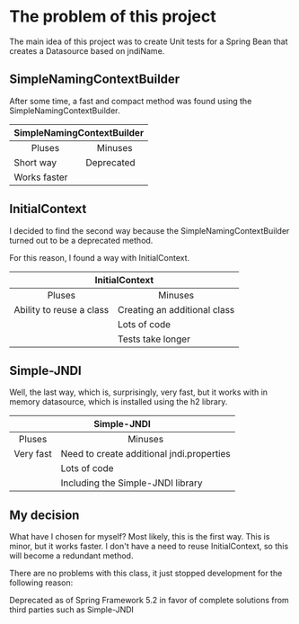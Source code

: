 <h1>The problem of this project</h1>

<p>The main idea of this project was to create Unit tests for a Spring Bean that creates a Datasource based on jndiName.</p>

<h2>SimpleNamingContextBuilder</h2>
<p>After some time, a fast and compact method was found using the SimpleNamingContextBuilder.</p>

<table>
<thead>
  <tr>
    <th colspan="2">SimpleNamingContextBuilder</th>
  </tr>
</thead>
<tbody>
  <tr>
    <td><center>Pluses</center></td>
    <td><center>Minuses</center></td>
  </tr>
  <tr>
    <td>Short way</td>
    <td>Deprecated</td>
  </tr>
  <tr>
    <td>Works faster</td>
    <td></td>
  </tr>
</tbody>
</table>

<h2>InitialContext</h2>
<p>I decided to find the second way because the SimpleNamingContextBuilder turned out to be a deprecated method.</p>
<p>For this reason, I found a way with InitialContext.</p>

<table>
<thead>
  <tr>
    <th colspan="2">InitialContext<br></th>
  </tr>
</thead>
<tbody>
  <tr>
    <td><center>Pluses</center></td>
    <td><center>Minuses</center></td>
  </tr>
  <tr>
    <td>Ability to reuse a class</td>
    <td>Creating an additional class</td>
  </tr>
  <tr>
    <td></td>
    <td>Lots of code</td>
  </tr>
  <tr>
    <td></td>
    <td>Tests take longer</td>
  </tr>
</tbody>
</table>

<h2>Simple-JNDI</h2>
<p>Well, the last way, which is, surprisingly, very fast, but it works with in memory datasource, which is installed using the h2 library.</p>

<table>
<thead>
  <tr>
    <th colspan="2">Simple-JNDI<br></th>
  </tr>
</thead>
<tbody>
  <tr>
    <td><center>Pluses</center></td>
    <td><center>Minuses</center></td>
  </tr>
  <tr>
    <td>Very fast</td>
    <td>Need to create additional jndi.properties</td>
  </tr>
  <tr>
    <td></td>
    <td>Lots of code</td>
  </tr>
  <tr>
    <td></td>
    <td>Including the Simple-JNDI library</td>
  </tr>
</tbody>
</table>

<h2>My decision</h2>

<p>What have I chosen for myself? Most likely, this is the first way. This is minor, but it works faster. I don't have a need to reuse InitialContext, so this will become a redundant method.</p>
<p>There are no problems with this class, it just stopped development for the following reason:</p>
<p>Deprecated as of Spring Framework 5.2 in favor of complete solutions from third parties such as Simple-JNDI</p>